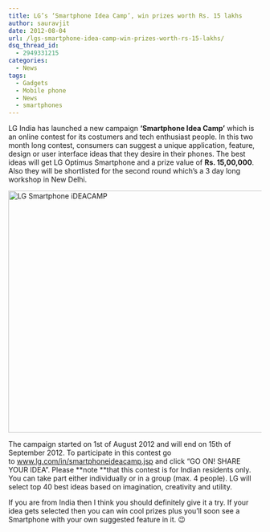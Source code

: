 ```yaml
---
title: LG’s ‘Smartphone Idea Camp’, win prizes worth Rs. 15 lakhs
author: sauravjit
date: 2012-08-04
url: /lgs-smartphone-idea-camp-win-prizes-worth-rs-15-lakhs/
dsq_thread_id:
  - 2949331215
categories:
  - News
tags:
  - Gadgets
  - Mobile phone
  - News
  - smartphones
---
```

LG India has launched a new campaign **&#8216;Smartphone Idea Camp&#8217;** which is an online contest for its costumers and tech enthusiast people. In this two month long contest, consumers can suggest a unique application, feature, design or user interface ideas that they desire in their phones. The best ideas will get LG Optimus Smartphone and a prize value of **Rs. 15,00,000**. Also they will be shortlisted for the second round which&#8217;s a 3 day long workshop in New Delhi.

<img class="aligncenter size-medium wp-image-60386" title="LG Smartphone iDEACAMP" src="http://cdn.devilsworkshop.org/files/2012/08/LG-Smartphone-iDEACAMP-600x482.png" alt="LG Smartphone iDEACAMP" width="600" height="482" />

The campaign started on 1st of August 2012 and will end on 15th of September 2012. To participate in this contest go to <a href="http://www.lg.com/in/smartphoneideacamp.jsp" onclick="_gaq.push(['_trackEvent', 'outbound-article', 'http://www.lg.com/in/smartphoneideacamp.jsp', 'www.lg.com/in/smartphoneideacamp.jsp']);" target="_blank">www.lg.com/in/smartphoneideacamp.jsp</a> and click &#8220;GO ON! SHARE YOUR IDEA&#8221;. Please **note **that this contest is for Indian residents only. You can take part either individually or in a group (max. 4 people). LG will select top 40 best ideas based on imagination, creativity and utility.

If you are from India then I think you should definitely give it a try. If your idea gets selected then you can win cool prizes plus you&#8217;ll soon see a Smartphone with your own suggested feature in it. 😉
